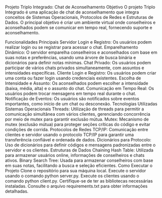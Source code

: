 Projeto Triplo Integrado: Chat de Aconselhamento
Objetivo
O projeto Triplo Integrado é uma aplicação de chat de aconselhamento que integra conceitos de Sistemas Operacionais, Protocolos de Redes e Estruturas de Dados. O principal objetivo é criar um ambiente virtual onde conselheiros e aconselhados podem se comunicar em tempo real, fornecendo suporte e aconselhamento.

Funcionalidades Principais
Servidor
Login e Registro: Os usuários podem realizar login ou se registrar para acessar o chat.
Emparelhamento Dinâmico: O servidor emparelha conselheiros e aconselhados com base em suas notas e preferências, usando uma árvore de busca binária e dicionários para definir notas mínimas.
Chat Privado: Os usuários podem participar de vários chats privados simultaneamente, com assuntos e intensidades específicas.
Cliente
Login e Registro: Os usuários podem criar uma conta ou fazer login usando credenciais existentes.
Escolha de Intensidade e Assunto: Os aconselhados podem escolher a intensidade (baixa, média, alta) e o assunto do chat.
Comunicação em Tempo Real: Os usuários podem trocar mensagens em tempo real durante o chat.
Notificação de Eventos: Os usuários são notificados sobre eventos importantes, como início de um chat ou desconexão.
Tecnologias Utilizadas
Sistemas Operacionais
Threads: Utilização de threads para permitir a comunicação simultânea com vários clientes, gerenciando concorrência por meio de mutex para garantir exclusão mútua.
Mutex: Mecanismo de mutex (exclusão mútua) para proteger seções críticas do código e evitar condições de corrida.
Protocolos de Redes
TCP/IP: Comunicação entre clientes e servidor usando o protocolo TCP/IP para garantir uma transferência confiável e ordenada de dados.
Dicionários para Protocolo: Uso de dicionários para definir códigos e mensagens padronizadas entre o servidor e os clientes.
Estruturas de Dados
Chaining Hash Table: Utilizada para armazenar usuários online, informações de conselheiros e chats ativos.
Binary Search Tree: Usada para armazenar conselheiros com base em suas notas, facilitando a busca e seleção eficientes.
Como Executar o Projeto
Clone o repositório para sua máquina local.
Execute o servidor usando o comando python server.py.
Execute os clientes usando o comando python client.py.
Certifique-se de ter as bibliotecas necessárias instaladas. Consulte o arquivo requirements.txt para obter informações detalhadas.
